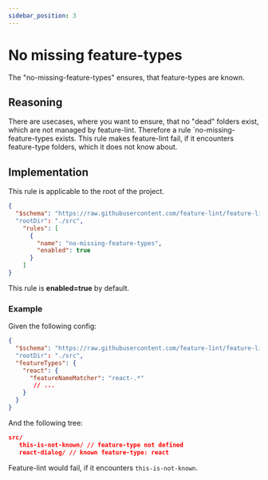 ```yaml
---
sidebar_position: 3
---
```


# No  missing feature-types

The "no-missing-feature-types" ensures, that feature-types are known.

## Reasoning
There are usecases, where you want to ensure, that no "dead" folders exist, which are not 
managed by feature-lint. Therefore a rule `no-missing-feature-types exists.
This rule makes feature-lint fail, if it encounters feature-type folders, which it does not know about.

## Implementation
This rule is applicable to the root of the project.


```json
{
  "$schema": "https://raw.githubusercontent.com/feature-lint/feature-lint/pages/schema/feature-lint-v0.0.15.schema.json"
  "rootDir": "./src",
    "rules": [
      {
        "name": "no-missing-feature-types",
        "enabled": true
      }
    ]
}
```

This rule is **enabled=true** by default.

### Example
Given the following config:

```json
{
  "$schema": "https://raw.githubusercontent.com/feature-lint/feature-lint/pages/schema/feature-lint-v0.0.15.schema.json"
  "rootDir": "./src",
  "featureTypes": {
    "react": {
      "featureNameMatcher": "react-.*"
       // ...
    }
  }
}
```

And the following tree:

```json
src/
   this-is-not-known/ // feature-type not defined
   react-dialog/ // known feature-type: react
```

Feature-lint would fail, if it encounters `this-is-not-known`.
